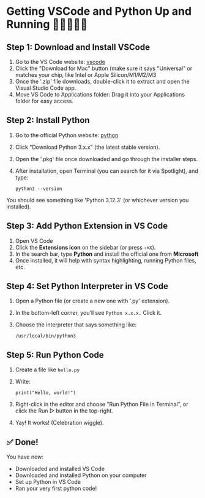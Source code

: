 # Getting VSCode and Python Up and Running 🏃‍♀🏃‍♂💨

## Step 1: Download and Install VSCode
1. Go to the VS Code website: [vscode](https://code.visualstudio.com)
2. Click the "Download for Mac" button (make sure it says "Universal" or matches your chip, like Intel or Apple Silicon/M1/M2/M3
3. Once the '.zip' file downloads, double-click it to extract and open the Visual Studio Code app.
4. Move VS Code to Applications folder: Drag it into your Applications folder for easy access.

## Step 2: Install Python
1. Go to the official Python website: [python](https://www.python.org/downloads)
2. Click "Download Python 3.x.x" (the latest stable version).
3. Open the '.pkg' file once downloaded and go through the installer steps.
4. After installation, open Terminal (you can search for it via Spotlight), and type:

    `python3 --version`

You should see something like 'Python 3.12.3' (or whichever version you installed).

## Step 3: Add Python Extension in VS Code
1. Open VS Code
2. Click the **Extensions icon** on the sidebar (or press `⇧⌘X`).
3. In the search bar, type **Python** and install the official one from **Microsoft**
4. Once installed, it will help with syntax highlighting, running Python files, etc.

## Step 4: Set Python Interpreter in VS Code
1. Open a Python file (or create a new one with '.py' extension).
2. In the bottom-left corner, you’ll see `Python x.x.x.` Click it.
3. Choose the interpreter that says something like:

   `/usr/local/bin/python3`
   
## Step 5: Run Python Code
1. Create a file like `hello.py`
2. Write:

    `print("Hello, world!")`

3. Right-click in the editor and choose "Run Python File in Terminal", or click the Run ▷ button in the top-right.
4. Yay! It works! (Celebration wiggle).

## ✅ Done!
You have now: 
- Downloaded and installed VS Code
- Downloaded and installed Python on your computer
- Set up Python in VS Code
- Ran your very first python code!

